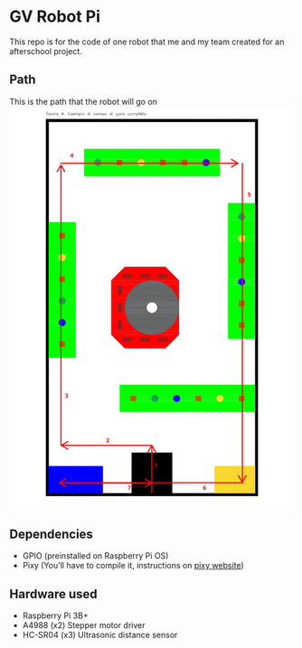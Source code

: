 # GV Robot Pi

This repo is for the code of one robot that me and my team created for an afterschool project.

## Path
This is the path that the robot will go on
![path](path.jpg)

## Dependencies
- GPIO (preinstalled on Raspberry Pi OS)
- Pixy (You'll have to compile it, instructions on [pixy website](https://docs.pixycam.com/wiki/doku.php?id=wiki:v2:building_libpixyusb_as_a_python_module_on_linux))

## Hardware used
- Raspberry Pi 3B+
- A4988 (x2) Stepper motor driver
- HC-SR04 (x3) Ultrasonic distance sensor